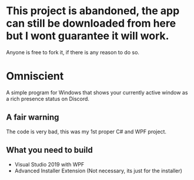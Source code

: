 # This project is abandoned, the app can still be downloaded from here but I wont guarantee it will work.
Anyone is free to fork it, if there is any reason to do so.

# Omniscient
A simple program for Windows that shows your currently active window as a rich presence status on Discord.

## A fair warning
The code is very bad, this was my 1st proper C# and WPF project.

## What you need to build
  - Visual Studio 2019 with WPF
  - Advanced Installer Extension (Not necessary, its just for the installer)
